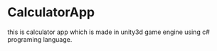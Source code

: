 # CalculatorApp
this is calculator app which is made in unity3d game engine using c# programing language.
